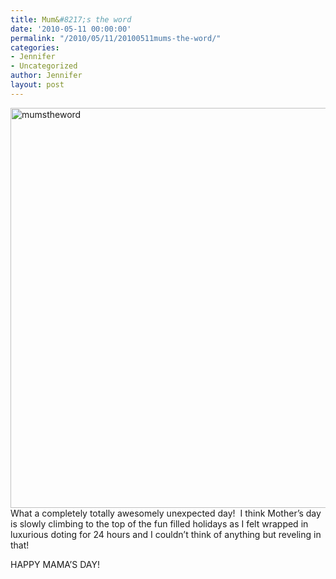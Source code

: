 ```yaml
---
title: Mum&#8217;s the word
date: '2010-05-11 00:00:00'
permalink: "/2010/05/11/20100511mums-the-word/"
categories:
- Jennifer
- Uncategorized
author: Jennifer
layout: post
---
```


<img title="mumstheword" height="640" alt="mumstheword" width="950" class="alignleft size-full wp-image-676" src="http://static.squarespace.com/static/50db6bb3e4b015296cd43789/50dfa5b1e4b0dc6320e0b5ea/50dfa5b2e4b0dc6320e0b783/1273577100000/?format=original" />What a completely totally awesomely unexpected day!  I think Mother&#8217;s day is slowly climbing to the top of the fun filled holidays as I felt wrapped in luxurious doting for 24 hours and I couldn&#8217;t think of anything but reveling in that!

HAPPY MAMA&#8217;S DAY!

